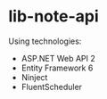 # lib-note-api
Using technologies:
<ul>
    <li>ASP.NET Web API 2</li>
    <li>Entity Framework 6</li>
    <li>Ninject</li>
    <li>FluentScheduler</li>
</ul>
